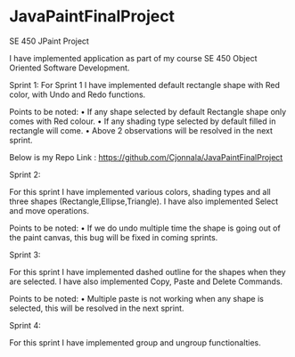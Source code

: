 # JavaPaintFinalProject
SE 450 JPaint Project

I have implemented application as part of my course SE 450 Object Oriented Software Development.

Sprint 1:
For Sprint 1 I have implemented default rectangle shape with Red color, with Undo and Redo functions.

Points to be noted:
•	If any shape selected by default Rectangle shape only comes with Red colour.
•	If any shading type selected by default filled in rectangle will come.
•	Above 2 observations will be resolved in the next sprint.

Below is my Repo Link :
https://github.com/Cjonnala/JavaPaintFinalProject

Sprint 2: 

For this sprint I have implemented various colors, shading types and all three shapes (Rectangle,Ellipse,Triangle). I have also implemented Select and move operations.

Points to be noted:
•	If we do undo multiple time the shape is going out of the paint canvas, this bug will be fixed in coming sprints.

Sprint 3:

For this sprint I have implemented dashed outline for the shapes when they are selected. I have also implemented Copy, Paste and Delete Commands.

Points to be noted:
•	Multiple paste is not working when any shape is selected, this will be resolved in the next sprint.

Sprint 4:

For this sprint I have implemented group and ungroup functionalties.


 





